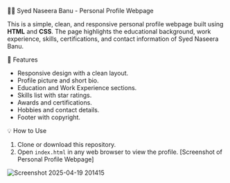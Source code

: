 👩‍💻 Syed Naseera Banu - Personal Profile Webpage

This is a simple, clean, and responsive personal profile webpage built using **HTML** and **CSS**. The page highlights the educational background, work experience, skills, certifications, and contact information of Syed Naseera Banu.

📄 Features

- Responsive design with a clean layout.
- Profile picture and short bio.
- Education and Work Experience sections.
- Skills list with star ratings.
- Awards and certifications.
- Hobbies and contact details.
- Footer with copyright.

 💡 How to Use

1. Clone or download this repository.
2. Open `index.html` in any web browser to view the profile.
[Screenshot of Personal Profile Webpage]


![Screenshot 2025-04-19 201415](https://github.com/user-attachments/assets/4101f29e-ce02-4abc-af70-1938559ac60c)
